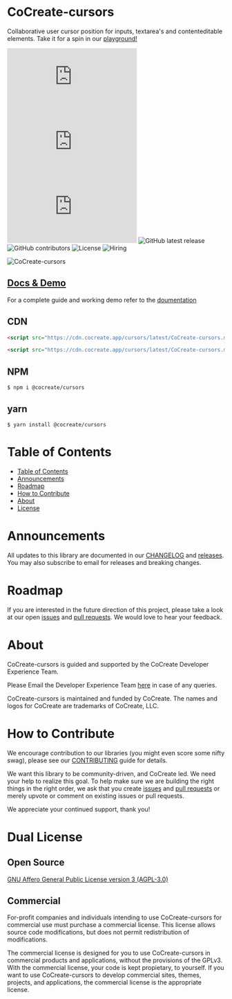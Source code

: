 # CoCreate-cursors

Collaborative user cursor position for inputs, textarea's and contenteditable elements. Take it for a spin in our [playground!](https://cocreate.app/docs/cursors)

![minified](https://img.badgesize.io/https://cdn.cocreate.app/cursors/latest/CoCreate-cursors.min.js?style=flat-square&label=minified&color=orange)
![gzip](https://img.badgesize.io/https://cdn.cocreate.app/cursors/latest/CoCreate-cursors.min.js?compression=gzip&style=flat-square&label=gzip&color=yellow)
![brotli](https://img.badgesize.io/https://cdn.cocreate.app/cursors/latest/CoCreate-cursors.min.js?compression=brotli&style=flat-square&label=brotli)
![GitHub latest release](https://img.shields.io/github/v/release/CoCreate-app/CoCreate-cursors?style=flat-square)
![GitHub contributors](https://img.shields.io/github/contributors/CoCreate-app/CoCreate-metrics-server?style=flat-square)
![License](https://img.shields.io/static/v1?style=flat-square&label=license&message=AGPL-3.0&color=green)
![Hiring](https://img.shields.io/static/v1?style=flat-square&label=&message=Hiring&color=blueviolet)

![CoCreate-cursors](https://cdn.cocreate.app/docs/CoCreate-cursors.gif)

## [Docs & Demo](https://cocreate.app/docs/cursors)

For a complete guide and working demo refer to the [doumentation](https://cocreate.app/docs/cursors)

## CDN

```html
<script src="https://cdn.cocreate.app/cursors/latest/CoCreate-cursors.min.js"></script>
```

```html
<script src="https://cdn.cocreate.app/cursors/latest/CoCreate-cursors.min.css"></script>
```

## NPM

```shell
$ npm i @cocreate/cursors
```

## yarn

```shell
$ yarn install @cocreate/cursors
```

# Table of Contents

- [Table of Contents](#table-of-contents)
- [Announcements](#announcements)
- [Roadmap](#roadmap)
- [How to Contribute](#how-to-contribute)
- [About](#about)
- [License](#license)

<a name="announcements"></a>

# Announcements

All updates to this library are documented in our [CHANGELOG](https://github.com/CoCreate-app/CoCreate-cursors/blob/master/CHANGELOG.md) and [releases](https://github.com/CoCreate-app/CoCreate-cursors/releases). You may also subscribe to email for releases and breaking changes.

<a name="roadmap"></a>

# Roadmap

If you are interested in the future direction of this project, please take a look at our open [issues](https://github.com/CoCreate-app/CoCreate-cursors/issues) and [pull requests](https://github.com/CoCreate-app/CoCreate-cursors/pulls). We would love to hear your feedback.

<a name="about"></a>

# About

CoCreate-cursors is guided and supported by the CoCreate Developer Experience Team.

Please Email the Developer Experience Team [here](mailto:develop@cocreate.app) in case of any queries.

CoCreate-cursors is maintained and funded by CoCreate. The names and logos for CoCreate are trademarks of CoCreate, LLC.

<a name="contribute"></a>

# How to Contribute

We encourage contribution to our libraries (you might even score some nifty swag), please see our [CONTRIBUTING](https://github.com/CoCreate-app/CoCreate-cursors/blob/master/CONTRIBUTING.md) guide for details.

We want this library to be community-driven, and CoCreate led. We need your help to realize this goal. To help make sure we are building the right things in the right order, we ask that you create [issues](https://github.com/CoCreate-app/CoCreate-cursors/issues) and [pull requests](https://github.com/CoCreate-app/CoCreate-cursors/pulls) or merely upvote or comment on existing issues or pull requests.

We appreciate your continued support, thank you!


<a name="license"></a>
# Dual License
## Open Source
[GNU Affero General Public License version 3 (AGPL-3.0)](https://github.com/CoCreate-app/CoCreate-cursors/blob/master/LICENSE)

## Commercial
For-profit companies and individuals intending to use CoCreate-cursors for 
commercial use must purchase a commercial license. This license allows 
source code modifications, but does not permit redistribution of 
modifications.

The commercial license is designed for you to use CoCreate-cursors in commercial 
products and applications, without the provisions of the GPLv3. With the 
commercial license, your code is kept propietary, to yourself. If you 
want to use CoCreate-cursors to develop commercial sites, themes, projects, and 
applications, the commercial license is the appropriate license.